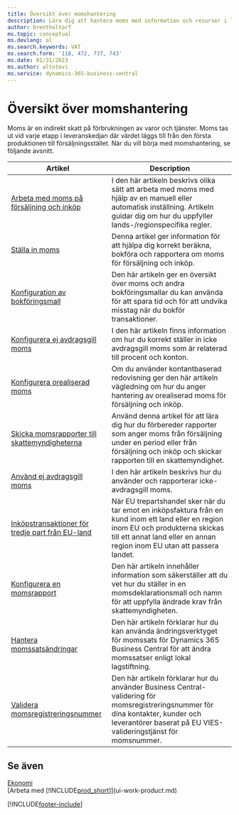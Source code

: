 ```yaml
---
title: Översikt över momshantering
description: Lära dig att hantera moms med information och resurser i listan.
author: brentholtorf
ms.topic: conceptual
ms.devlang: al
ms.search.keywords: VAT
ms.search.form: '118, 472, 737, 743'
ms.date: 01/31/2023
ms.author: altotovi
ms.service: dynamics-365-business-central
---
```

# <a name="vat-management-overview"></a>Översikt över momshantering
Moms är en indirekt skatt på förbrukningen av varor och tjänster. Moms tas ut vid varje etapp i leveranskedjan där värdet läggs till från den första produktionen till försäljningsstället. När du vill börja med momshantering, se följande avsnitt.  

|  Artikel  |  Description  |  
|--------|--------------|  
| [Arbeta med moms på försäljning och inköp](finance-work-with-vat.md) | I den här artikeln beskrivs olika sätt att arbeta med moms med hjälp av en manuell eller automatisk inställning. Artikeln guidar dig om hur du uppfyller lands-/regionspecifika regler.|
| [Ställa in moms](finance-setup-vat.md) | Denna artikel ger information för att hjälpa dig korrekt beräkna, bokföra och rapportera om moms för försäljning och inköp.|
| [Konfiguration av bokföringsmall](finance-posting-groups.md#tax-posting-groups) | Den här artikeln ger en översikt över moms och andra bokföringsmallar du kan använda för att spara tid och för att undvika misstag när du bokför transaktioner.|
| [Konfigurera ej avdragsgill moms](finance-setup-nondeductible-vat.md) | I den här artikeln finns information om hur du korrekt ställer in icke avdragsgill moms som är relaterad till procent och konton.|
| [Konfigurera orealiserad moms](finance-setup-unrealized-vat.md) | Om du använder kontantbaserad redovisning ger den här artikeln vägledning om hur du anger hantering av orealiserad moms för försäljning och inköp.|
| [Skicka momsrapporter till skattemyndigheterna](finance-how-report-vat.md) | Använd denna artikel för att lära dig hur du förbereder rapporter som anger moms från försäljning under en period eller från försäljning och inköp och skickar rapporten till en skattemyndighet.|
| [Använd ej avdragsgill moms](finance-how-use-non-deductible-vat.md) | I den här artikeln beskrivs hur du använder och rapporterar icke-avdragsgill moms.| 
| [Inköpstransaktioner för tredje part från EU-land](finance-how-to-eu3party-trade-purchase.md) | När EU trepartshandel sker när du tar emot en inköpsfaktura från en kund inom ett land eller en region inom EU och produkterna skickas till ett annat land eller en annan region inom EU utan att passera landet.|  
| [Konfigurera en momsrapport](finance-how-setup-vat-statement.md) | Den här artikeln innehåller information som säkerställer att du vet hur du ställer in en momsdeklarationsmall och namn för att uppfylla ändrade krav från skattemyndigheten.|
| [Hantera momssatsändringar](finance-how-use-vat-rate-change-tool.md) | Den här artikeln förklarar hur du kan använda ändringsverktyget för momssats för Dynamics 365 Business Central för att ändra momssatser enligt lokal lagstiftning.|
| [Validera momsregistreringsnummer](finance-how-validate-vat-registration-number.md) | Den här artikeln förklarar hur du använder Business Central-validering för momsregistreringsnummer för dina kontakter, kunder och leverantörer baserat på EU VIES-valideringstjänst för momsnummer.|


## <a name="see-also"></a>Se även
[Ekonomi](finance.md)  
[Arbeta med [!INCLUDE[prod_short](includes/prod_short.md)]](ui-work-product.md)


[!INCLUDE[footer-include](includes/footer-banner.md)]

